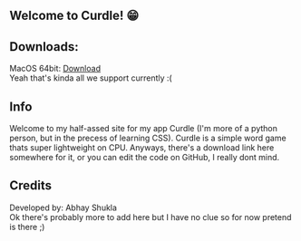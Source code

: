 ## Welcome to Curdle! 😁

## Downloads:
MacOS 64bit: [Download]([url](https://github.com/darkmatter684/Curdle/blob/gh-pages/CurdleMacOS-64.zip?raw=true))<br/>
Yeah that's kinda all we support currently :(

## Info
Welcome to my half-assed site for my app Curdle (I'm more of a python person, but in the precess of learning CSS). Curdle is a simple word game thats super lightweight on CPU. Anyways, there's a download link here somewhere for it, or you can edit the code on GitHub, I really dont mind.

## Credits
Developed by: Abhay Shukla <br/>
Ok there's probably more to add here but I have no clue so for now pretend is there ;)
